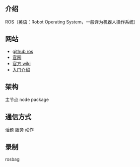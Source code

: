 
## 介绍

ROS（英语：Robot Operating System，一般译为机器人操作系统）


## 网站

- [github ros](https://github.com/ros/ros)
- [官网](https://www.ros.org/)
- [官方 wiki](https://wiki.ros.org/)
- [入门介绍](https://www.jiqizhixin.com/graph/technologies/5f6f33bd-c585-460a-a9c6-a66d781197bf)


## 架构

主节点
node
package


## 通信方式

话题
服务
动作


## 录制

rosbag

